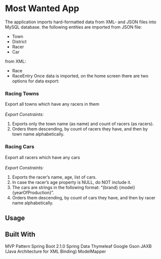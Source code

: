# Most Wanted App

The application imports hard-formatted data from XML- and JSON files into MySQL database.
the following entities are imported from JSON file:
- Town
- District
- Racer
- Car

from XML:
- Race
- RaceEntry
Once data is imported, on the home screen there are two options for data export:

### Racing Towns 
Export all towns which have any racers in them<br> <br> 
<i>Export Constraints:</i>
1. Exports only the town name (as name) and count of racers (as racers).
2.	Orders them descending, by count of racers they have, and then by town name alphabetically.

### Racing Cars
 Export all racers which have any cars<br> <br> 
<i>Export Constraints:</i>
1.	Exports the racer’s name, age, list of cars.
2.	In case the racer’s age property is NULL, do NOT include it.
3.	The cars are strings in the following format: “{brand} {model} {yearOfProduction}”. 
4.	Orders them descending, by count of cars they have, and then by racer name alphabetically. 

## Usage

## Built With
MVP Pattern
Spring Boot 2.1.0
Spring Data
Thymeleaf
Google Gson
JAXB (Java Architecture for XML Binding)
ModelMapper
